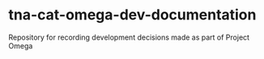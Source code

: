 # tna-cat-omega-dev-documentation
Repository for recording development decisions made as part of Project Omega

